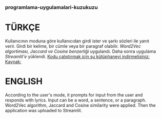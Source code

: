 ### programlama-uygulamalari-kuzukuzu
TÜRKÇE
======
Kullanıcının moduna göre kullanıcıdan girdi ister ve şarkı sözleri ile yanıt verir.
Girdi bir kelime, bir cümle veya bir paragraf olabilir.
*Word2Vec algortiması, Jaccard ve Cosine benzerliği* uygulandı. 
Daha sonra uygulama *Streamlit'e* yüklendi.
[Kodu çalıştırmak için şu kütüphaneyi indirmelisiniz:](https://drive.google.com/drive/folders/1IBMTAGtZ4DakSCyAoA4j7Ch0Ft1aFoww?usp=drive_open "TRMODEL")
[Kaynak:](https://github.com/akoksal/Turkish-Word2Vec)


ENGLISH
======
According to the user's mode, it prompts for input from the user and responds with lyrics.
Input can be a word, a sentence, or a paragraph.
Word2Vec algorithm, Jaccard and Cosine similarity were applied.
Then the application was uploaded to Streamlit.
